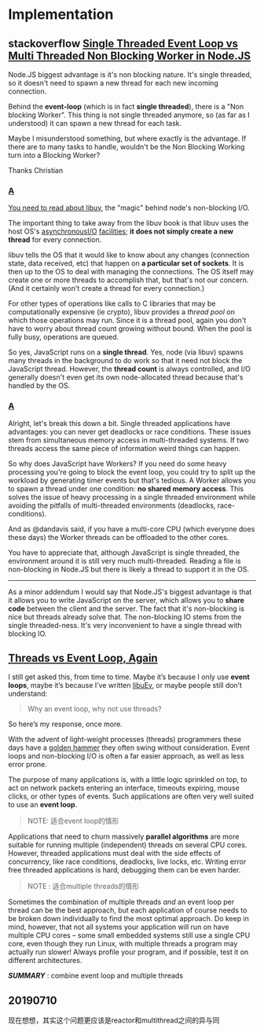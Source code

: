 # Implementation

## stackoverflow [Single Threaded Event Loop vs Multi Threaded Non Blocking Worker in Node.JS](https://stackoverflow.com/questions/21485920/single-threaded-event-loop-vs-multi-threaded-non-blocking-worker-in-node-js)

Node.JS biggest advantage is it's non blocking nature. It's single threaded, so it doesn't need to spawn a new thread for each new incoming connection.

Behind the **event-loop** (which is in fact **single threaded**), there is a "Non blocking Worker". This thing is not single threaded anymore, so (as far as I understood) it can spawn a new thread for each task.

Maybe I misunderstood something, but where exactly is the advantage. If there are to many tasks to handle, wouldn't be the Non Blocking Working turn into a Blocking Worker?

Thanks Christian

### [A](https://stackoverflow.com/a/21488067)

[You need to read about libuv](http://nikhilm.github.io/uvbook/), the "magic" behind node's non-blocking I/O.

The important thing to take away from the libuv book is that libuv uses the host OS's [asynchronous](http://en.wikipedia.org/wiki/Epoll)[I/O](http://en.wikipedia.org/wiki/Kqueue) [facilities](http://en.wikipedia.org/wiki/IOCP); **it does not simply create a new thread** for every connection.

libuv tells the OS that it would like to know about any changes (connection state, data received, etc) that happen on **a particular set of sockets**. It is then up to the OS to deal with managing the connections. The OS itself may create one or more threads to accomplish that, but that's not our concern. (And it certainly won't create a thread for every connection.)

For other types of operations like calls to C libraries that may be computationally expensive (ie crypto), libuv provides a *thread pool* on which those operations may run. Since it is a thread pool, again you don't have to worry about thread count growing without bound. When the pool is fully busy, operations are queued.

So yes, JavaScript runs on a **single thread**. Yes, node (via libuv) spawns many threads in the background to do work so that it need not block the JavaScript thread. However, the **thread count** is always controlled, and I/O generally doesn't even get its own node-allocated thread because that's handled by the OS.



### [A](https://stackoverflow.com/a/21486005)

Alright, let's break this down a bit. Single threaded applications have advantages: you can never get deadlocks or race conditions. These issues stem from simultaneous memory access in multi-threaded systems. If two threads access the same piece of information weird things can happen.

So why does JavaScript have Workers? If you need do some heavy processing you're going to block the event loop, you could try to split up the workload by generating timer events but that's tedious. A Worker allows you to spawn a thread under one condition: **no shared memory access**. This solves the issue of heavy processing in a single threaded environment while avoiding the pitfalls of multi-threaded environments (deadlocks, race-conditions).

And as @dandavis said, if you have a multi-core CPU (which everyone does these days) the Worker threads can be offloaded to the other cores.

You have to appreciate that, although JavaScript is single threaded, the environment around it is still very much multi-threaded. Reading a file is non-blocking in Node.JS but there is likely a thread to support it in the OS.

------

As a minor addendum I would say that Node.JS's biggest advantage is that it allows you to write JavaScript on the server, which allows you to **share code** between the client and the server. The fact that it's non-blocking is nice but threads already solve that. The non-blocking IO stems from the single threaded-ness. It's very inconvenient to have a single thread with blocking IO.



## [Threads vs Event Loop, Again](http://troglobit.com/2017/09/19/threads-vs-event-loop-again-.../) 

I still get asked this, from time to time. Maybe it’s because I only use **event loops**, maybe it’s because I’ve written [libuEv](https://github.com/troglobit/libuev), or maybe people still don’t understand:

> Why an event loop, why not use threads?

So here’s my response, once more.

With the advent of light-weight processes (threads) programmers these days have a [golden hammer](http://c2.com/cgi/wiki?GoldenHammer) they often swing without consideration. Event loops and non-blocking I/O is often a far easier approach, as well as less error prone.

The purpose of many applications is, with a little logic sprinkled on top, to act on network packets entering an interface, timeouts expiring, mouse clicks, or other types of events. Such applications are often very well suited to use an **event loop**.

> NOTE: 适合event loop的情形

Applications that need to churn massively **parallel algorithms** are more suitable for running multiple (independent) threads on several CPU cores. However, threaded applications must deal with the side effects of concurrency, like race conditions, deadlocks, live locks, etc. Writing error free threaded applications is hard, debugging them can be even harder.

> NOTE : 适合multiple threads的情形

Sometimes the combination of multiple threads *and* an event loop per thread can be the best approach, but each application of course needs to be broken down individually to find the most optimal approach. Do keep in mind, however, that not all systems your application will run on have multiple CPU cores – some small embedded systems still use a single CPU core, even though they run Linux, with multiple threads a program may actually run slower! Always profile your program, and if possible, test it on different architectures.

***SUMMARY*** : combine event loop and multiple threads


## 20190710

现在想想，其实这个问题更应该是reactor和multithread之间的异与同